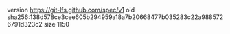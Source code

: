 version https://git-lfs.github.com/spec/v1
oid sha256:138d578ce3cee605b294959a18a7b20668477b035283c22a9885726791d323c2
size 1150
